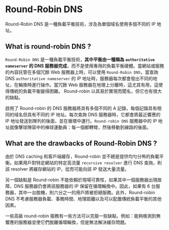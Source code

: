 # Round-Robin DNS
Round-Robin DNS 是一種負載平衡技術，涉及為單個域名使用多個不同的 IP 地址。

## What is round-robin DNS ?
`Round-Robin DNS` 是一種負載平衡技術，**其中平衡由一種稱為 `authoritative nameserver` 的 DNS 服務器完成**，而不是使用專用的負載平衡硬體。當網站或服務的內容託管在多個冗餘 Web 服務器上時，可以使用 `Round-Robin DNS`，當查詢 DNS `authoritative nameserver` 的 IP 地址時，服務器每次都會發出不同的地址，在輪換時進行操作。當冗餘 Web 服務器在地理上分離時，這尤其有用，這使得傳統的負載平衡變得困難。 Round-robin 以其易於實現而聞名，但它也有很大的缺點。

啟用了 Round-robin 的 DNS 服務器將具有多個不同的 A 記錄，每個記錄具有相同的域名但具有不同的 IP 地址。每次查詢 DNS 服務器時，它都會將最近響應的 IP 地址發送到隊列的後面，並在循環中運行。`Round-robin DNS` 服務器中的 IP 地址就像擊球陣容中的棒球運動員：每一個都轉彎，然後移動到線路的後面。

## What are the drawbacks of Round-Robin DNS ?
由於 DNS caching 和客戶端緩存，Round-robin 並不總是提供均勻分佈的負載平衡。如果用戶對特定網站的特定高流量 `recursive resolver` 進行 DNS 查詢，則該 resolver 將緩存網站的 IP，從而可能向該 IP 發送大量流量。

另一個缺點是 Round-robin 不能依賴於現場可靠性，如果其中一個服務器出現故障，DNS 服務器仍會將該服務器的 IP 保留在循環輪換中。因此，如果有 6 台服務器，其中一台脫機，則六分之一的用戶將被拒絕服務。此外，Round-robin DNS 不考慮服務器負載、事務時間、地理距離以及可以配置傳統負載平衡的其他因素。

一些高級 round-robin 服務有一些方法可以克服一些缺點，例如：能夠檢測到無響應的服務器並使它們脫離循環輪換，但是無法解決緩存問題。
